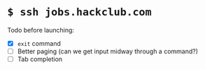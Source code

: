 # `$ ssh jobs.hackclub.com`

Todo before launching:

- [X] `exit` command
- [ ] Better paging (can we get input midway through a command?)
- [ ] Tab completion
